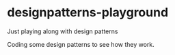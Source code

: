 # designpatterns-playground
Just playing along with design patterns

Coding some design patterns to see how they work.
